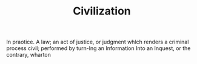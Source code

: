 ---
title: Civilization
letter: C
permalink: "/definitions/bld-civilization.html"
body: In praotice. A law; an act of justice, or judgment whlch renders a criminal
  process civil; performed by turn-lng an Information Into an Inquest, or the contrary,
  wharton
published_at: '2018-07-07'
source: Black's Law Dictionary 2nd Ed (1910)
layout: post
---